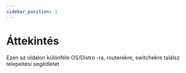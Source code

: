 ```yaml
---
sidebar_position: 1
---
```


# Áttekintés

Ezen az oldalon különféle OS/Distro -ra, routerekre, switchekre találsz telepeítési segédletet